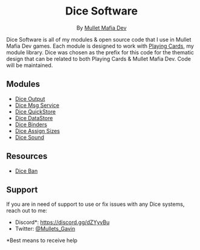 <div align="center">
<h1>Dice Software</h1>

By [Mullet Mafia Dev](https://www.roblox.com/groups/5018486/Mullet-Mafia-Dev#!/about)
</div>

Dice Software is all of my modules & open source code that I use in Mullet Mafia Dev games. Each module is designed to work with [Playing Cards](https://github.com/Mullets-Gavin), my module library. Dice was chosen as the prefix for this code for the thematic design that can be related to both Playing Cards & Mullet Mafia Dev. Code will be maintained.

## Modules
- [Dice Output](https://github.com/Mullets-Gavin/DiceOutput)
- [Dice Msg Service](https://github.com/Mullets-Gavin/DiceMsgService)
- [Dice QuickStore](https://github.com/Mullets-Gavin/DiceQuickStore)
- [Dice DataStore](https://github.com/Mullets-Gavin/DiceDataStore)
- [Dice Binders](https://github.com/Mullets-Gavin/DiceBinders)
- [Dice Assign Sizes](https://github.com/Mullets-Gavin/DiceAssignSizes)
- [Dice Sound](https://github.com/Mullets-Gavin/DiceSound)

## Resources
- [Dice Ban](https://github.com/Mullets-Gavin/DiceBan)

## Support
If you are in need of support to use or fix issues with any Dice systems, reach out to me:

* Discord*: https://discord.gg/dZYyvBu
* Twitter: [@Mullets_Gavin](https://twitter.com/Mullets_Gavin)

*Best means to receive help
